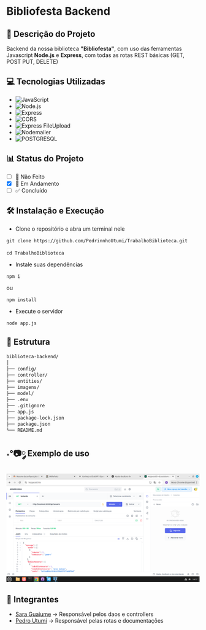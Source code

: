 # Bibliofesta Backend

## 🚀 Descrição do Projeto
Backend da nossa biblioteca **"Bibliofesta"**, com uso das ferramentas Javascript **Node.js** e **Express**, com todas as rotas REST básicas (GET, POST PUT, DELETE)

## 💻 Tecnologias Utilizadas
- ![JavaScript](https://img.shields.io/badge/-JavaScript-F7DF1E?style=flat&logo=javascript&logoColor=000000)
- ![Node.js](https://img.shields.io/badge/-Node.js-339933?style=flat&logo=node.js&logoColor=ffffff)
- ![Express](https://img.shields.io/badge/-Express-000000?style=flat&logo=express&logoColor=ffffff)
- ![CORS](https://img.shields.io/badge/-CORS-652C91?style=flat&logo=fastapi&logoColor=ffffff)
- ![Express FileUpload](https://img.shields.io/badge/-Express--fileupload-4B8BBE?style=flat&logo=files&logoColor=ffffff)
- ![Nodemailer](https://img.shields.io/badge/-Nodemailer-0099CC?style=flat&logo=gmail&logoColor=ffffff)
- ![POSTGRESQL](https://img.shields.io/badge/-PostgreSQL-652C91?style=flat&logo=postgresql&logoColor=ffffff)
  
## 📊 Status do Projeto
- [ ] 🚫 Não Feito
- [x] 🔄 Em Andamento
- [ ] ✅ Concluído

## 🛠️ Instalação e Execução
- Clone o repositório e abra um terminal nele
```
git clone https://github.com/PedrinnhoUtumi/TrabalhoBiblioteca.git

cd TrabalhoBiblioteca
```
- Instale suas dependências
```
npm i
```
ou
```
npm install
```
- Execute o servidor
```
node app.js
```

## 📁 Estrutura 
```
biblioteca-backend/
│
├── config/ 
├── controller/
├── entities/           
├── imagens/              
├── model/
├── .env                  
├── .gitignore                  
├── app.js                
├── package-lock.json          
├── package.json          
└── README.md             
```
## ˖°📷༘ Exemplo de uso
![Preview](./imagens/imagensREADME/hopscotch.png)

## 👥 Integrantes
- [Sara Guaiume](https://github.com/saraqwe123) -> Responsável pelos daos e controllers
- [Pedro Utumi](https://github.com/PedrinnhoUtumi/) -> Responsável pelas rotas e documentações